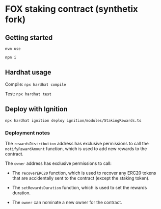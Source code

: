# FOX staking contract (synthetix fork)

## Getting started

`nvm use`

`npm i`

## Hardhat usage

Compile: `npx hardhat compile`

Test: `npx hardhat test`

## Deploy with Ignition

`npx hardhat ignition deploy ignition/modules/StakingRewards.ts`

### Deployment notes

The `rewardsDistribution` address has exclusive permissions to call the `notifyRewardAmount` function, which is used to add new rewards to the contract.

The `owner` address has exclusive permissions to call:

- The `recoverERC20` function, which is used to recover any ERC20 tokens that are accidentally sent to the contract (except the staking token).

- The `setRewardsDuration` function, which is used to set the rewards duration.

- The `owner` can nominate a new owner for the contract.
